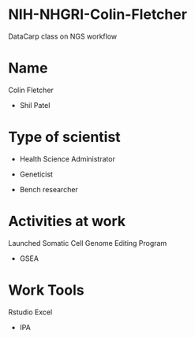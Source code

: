 # NIH-NHGRI-Colin-Fletcher
DataCarp class on NGS workflow 
# Name
Colin Fletcher

- Shil Patel
# Type of scientist
- Health Science Administrator
- Geneticist

- Bench researcher
# Activities at work
Launched Somatic Cell Genome Editing Program

- GSEA
# Work Tools
Rstudio
Excel

- IPA
